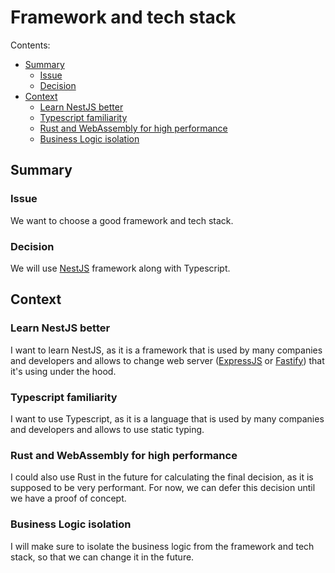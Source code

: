 # Framework and tech stack

Contents:
 * [Summary](#summary)
   * [Issue](#issue)
   * [Decision](#decision)
 * [Context](#context)
   * [Learn NestJS better](#learn-nestjs-better)
   * [Typescript familiarity](#typescript-familiarity)
   * [Rust and WebAssembly for high performance](#rust-and-webassembly-for-high-performance)
   * [Business Logic isolation](#business-logic-isolation)

## Summary

### Issue

We want to choose a good framework and tech stack.

### Decision

We will use [NestJS](https://nestjs.com/) framework along with Typescript.

## Context

### Learn NestJS better
I want to learn NestJS, as it is a framework that is used by many companies and developers and allows to change web server ([ExpressJS](https://expressjs.com/) or [Fastify](https://www.fastify.io/)) that it's using under the hood.

### Typescript familiarity
I want to use Typescript, as it is a language that is used by many companies and developers and allows to use static typing.

### Rust and WebAssembly for high performance
I could also use Rust in the future for calculating the final decision, as it is supposed to be very performant. For now, we can defer this decision until we have a proof of concept.

### Business Logic isolation
I will make sure to isolate the business logic from the framework and tech stack, so that we can change it in the future.
